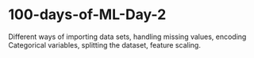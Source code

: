 # 100-days-of-ML-Day-2
Different ways of importing data sets, handling missing values, encoding Categorical variables, splitting the dataset, feature scaling.
